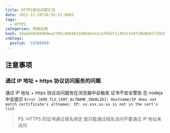 ```yaml
---
title: HTTPS常见问题汇总
date: 2021-12-28T16:55:17.000Z
tags:
  - HTTPS
categories: 网络应用
hash: 19abd48584960ea3705c8894013d869e3e2caf65df113015fe9739b86927355d
cnblogs:
  postid: '15765959'
---
```


## 注意事项

### 通过 IP 地址 + https 协议访问服务的问题

通过 IP 地址 + https 协议访问服务在浏览器中会触发 证书不安全警告
在 nodejs 中会提示 `Error [ERR_TLS_CERT_ALTNAME_INVALID]: Hostname/IP does not match certificate's altnames: IP: xx.xxx.xx.xx is not in the cert's list`

> PS: HTTPS 的证书通过域名绑定 就只能通过域名访问不要通过 IP 地址来访问
